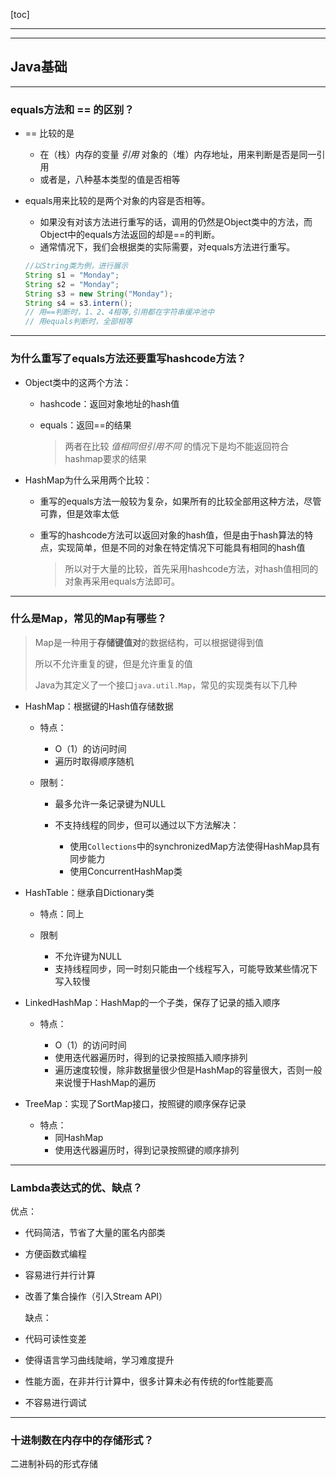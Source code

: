 [toc]

---

---

## Java基础 ##

---

### equals方法和 == 的区别？ ###

-   == 比较的是

    - 在（栈）内存的变量 *引用* 对象的（堆）内存地址，用来判断是否是同一引用
    - 或者是，八种基本类型的值是否相等

- equals用来比较的是两个对象的内容是否相等。

    - 如果没有对该方法进行重写的话，调用的仍然是Object类中的方法，而Object中的equals方法返回的却是==的判断。
    - 通常情况下，我们会根据类的实际需要，对equals方法进行重写。

    ```java
    //以String类为例，进行展示
    String s1 = "Monday";
    String s2 = "Monday";
    String s3 = new String("Monday");
    String s4 = s3.intern(); 
    // 用==判断时，1、2、4相等,引用都在字符串缓冲池中
    // 用equals判断时，全部相等
    ```

    

---

### 为什么重写了equals方法还要重写hashcode方法？ ###

- Object类中的这两个方法：

    - hashcode：返回对象地址的hash值

    - equals：返回==的结果

        > 两者在比较 *值相同但引用不同* 的情况下是均不能返回符合hashmap要求的结果

- HashMap为什么采用两个比较：

    - 重写的equals方法一般较为复杂，如果所有的比较全部用这种方法，尽管可靠，但是效率太低

    - 重写的hashcode方法可以返回对象的hash值，但是由于hash算法的特点，实现简单，但是不同的对象在特定情况下可能具有相同的hash值

        > 所以对于大量的比较，首先采用hashcode方法，对hash值相同的对象再采用equals方法即可。

---

### 什么是Map，常见的Map有哪些？ ###

> Map是一种用于**存储键值对**的数据结构，可以根据键得到值
>
> 所以不允许重复的键，但是允许重复的值
>
> Java为其定义了一个接口```java.util.Map```，常见的实现类有以下几种

- HashMap：根据键的Hash值存储数据

    - 特点：

        - O（1）的访问时间
        - 遍历时取得顺序随机

    - 限制：

        - 最多允许一条记录键为NULL

        - 不支持线程的同步，但可以通过以下方法解决：

            - 使用```Collections```中的synchronizedMap方法使得HashMap具有同步能力
            - 使用ConcurrentHashMap类

            

- HashTable：继承自Dictionary类

    - 特点：同上

    - 限制

        - 不允许键为NULL
        - 支持线程同步，同一时刻只能由一个线程写入，可能导致某些情况下写入较慢

        

- LinkedHashMap：HashMap的一个子类，保存了记录的插入顺序

    - 特点：

        - O（1）的访问时间
        - 使用迭代器遍历时，得到的记录按照插入顺序排列
        - 遍历速度较慢，除非数据量很少但是HashMap的容量很大，否则一般来说慢于HashMap的遍历

        

- TreeMap：实现了SortMap接口，按照键的顺序保存记录

    - 特点：
        - 同HashMap
        - 使用迭代器遍历时，得到记录按照键的顺序排列

---

### Lambda表达式的优、缺点？ ###



优点： 

- 代码简洁，节省了大量的匿名内部类
- 方便函数式编程 
- 容易进行并行计算 
- 改善了集合操作（引入Stream API） 

  缺点： 

- 代码可读性变差 
- 使得语言学习曲线陡峭，学习难度提升 
- 性能方面，在非并行计算中，很多计算未必有传统的for性能要高 
- 不容易进行调试

---

### 十进制数在内存中的存储形式？ ###

二进制补码的形式存储